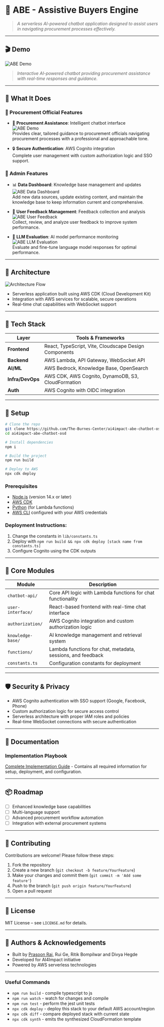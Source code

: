 # 📌 ABE - Assistive Buyers Engine

> _A serverless AI-powered chatbot application designed to assist users in navigating procurement processes effectively._

---

## 🎬 Demo

![ABE Demo](./assets/ABEDemo.gif)

> _Interactive AI-powered chatbot providing procurement assistance with real-time responses and guidance._

---

## 🧠 What It Does

### 👤 Procurement Official Features

- 🚀 **Procurement Assistance**: Intelligent chatbot interface  
  ![ABE Demo](./assets/ABEDemo.gif)  
  Provides clear, tailored guidance to procurement officials navigating procurement processes with a professional and approachable tone.

- 🔒 **Secure Authentication**: AWS Cognito integration  
  Complete user management with custom authorization logic and SSO support.

### 👑 Admin Features

- 📊 **Data Dashboard**: Knowledge base management and updates  
  ![ABE Data Dashboard](./assets/ABEDataDashboard.gif)  
  Add new data sources, update existing content, and maintain the knowledge base to keep information current and comprehensive.

- 📝 **User Feedback Management**: Feedback collection and analysis  
  ![ABE User Feedback](./assets/ABEUserFeedback.gif)  
  Collect, review, and analyze user feedback to improve system performance.

- 🧠 **LLM Evaluation**: AI model performance monitoring  
  ![ABE LLM Evaluation](./assets/ABELLMEval.gif)  
  Evaluate and fine-tune language model responses for optimal performance.

---

## 🧱 Architecture

![Architecture Flow](https://github.com/user-attachments/assets/e36f3313-b345-4e0d-8403-31e9b0473854)

- Serverless application built using AWS CDK (Cloud Development Kit)
- Integration with AWS services for scalable, secure operations
- Real-time chat capabilities with WebSocket support


---

## 🧰 Tech Stack

| Layer          | Tools & Frameworks                                      |
|----------------|---------------------------------------------------------|
| **Frontend**   | React, TypeScript, Vite, Cloudscape Design Components  |
| **Backend**    | AWS Lambda, API Gateway, WebSocket API                  |
| **AI/ML**      | AWS Bedrock, Knowledge Base, OpenSearch                 |
| **Infra/DevOps**| AWS CDK, AWS Cognito, DynamoDB, S3, CloudFormation    |
| **Auth**       | AWS Cognito with OIDC integration                        |

---

## 🧪 Setup

```bash
# Clone the repo
git clone https://github.com/The-Burnes-Center/ai4impact-abe-chatbot-osd.git
cd ai4impact-abe-chatbot-osd

# Install dependencies
npm i

# Build the project
npm run build

# Deploy to AWS
npx cdk deploy
```

### Prerequisites

- [Node.js](https://nodejs.org/) (version 14.x or later)
- [AWS CDK](https://docs.aws.amazon.com/cdk/latest/guide/work-with-cdk-nodejs.html)
- [Python](https://www.python.org/) (for Lambda functions)
- [AWS CLI](https://aws.amazon.com/cli/) configured with your AWS credentials

### Deployment Instructions:

1. Change the constants in `lib/constants.ts`
2. Deploy with `npm run build && npx cdk deploy [stack name from constants.ts]`
3. Configure Cognito using the CDK outputs

---

## 🧠 Core Modules

| Module              | Description                                                                 |
|---------------------|-----------------------------------------------------------------------------|
| `chatbot-api/`      | Core API logic with Lambda functions for chat functionality                 |
| `user-interface/`   | React-based frontend with real-time chat interface                         |
| `authorization/`    | AWS Cognito integration and custom authorization logic                      |
| `knowledge-base/`   | AI knowledge management and retrieval system                               |
| `functions/`        | Lambda functions for chat, metadata, sessions, and feedback                |
| `constants.ts`      | Configuration constants for deployment                                      |

---

## 🛡️ Security & Privacy

- AWS Cognito authentication with SSO support (Google, Facebook, Phone)
- Custom authorization logic for secure access control
- Serverless architecture with proper IAM roles and policies
- Real-time WebSocket connections with secure authentication

---

## 📖 Documentation

### Implementation Playbook
[Complete Implementation Guide](https://drive.google.com/file/d/1VGy9SLVDIfwF0VHEA8sdsHzm85cuEeG_/view?usp=sharing) - Contains all required information for setup, deployment, and configuration.

---

## 📦 Roadmap

- [ ] Enhanced knowledge base capabilities
- [ ] Multi-language support
- [ ] Advanced procurement workflow automation
- [ ] Integration with external procurement systems

---

## 🤝 Contributing

Contributions are welcome! Please follow these steps:

1. Fork the repository
2. Create a new branch (`git checkout -b feature/YourFeature`)
3. Make your changes and commit them (`git commit -m 'Add some feature'`)
4. Push to the branch (`git push origin feature/YourFeature`)
5. Open a pull request

---

## 📄 License

MIT License – see `LICENSE.md` for details.

---

## 👥 Authors & Acknowledgements

- Built by [Prasoon Raj](https://www.linkedin.com/in/prasoon-raj-902/), Rui Ge, Ritik Bompilwar and Divya Hegde
- Developed for AI4Impact initiative
- Powered by AWS serverless technologies

---

### Useful Commands

* `npm run build` - compile typescript to js
* `npm run watch` - watch for changes and compile
* `npm run test` - perform the jest unit tests
* `npx cdk deploy` - deploy this stack to your default AWS account/region
* `npx cdk diff` - compare deployed stack with current state
* `npx cdk synth` - emits the synthesized CloudFormation template
